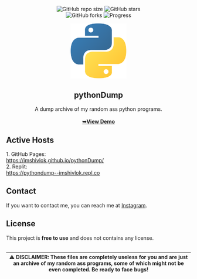 <div align="center">

  ![GitHub repo size](https://img.shields.io/github/repo-size/imshivlok/pythondump)
  ![GitHub stars](https://img.shields.io/github/stars/imshivlok/pythondump?style=social)<br>
  ![GitHub forks](https://img.shields.io/github/forks/imshivlok/pythondump?style=social)
  ![Progress](https://img.shields.io/badge/archive-185E26)<br>
  
  <img src="/images/logo.png" alt="logo" title="logo" width="30%">

<h2>pythonDump</h2>

A dump archive of my random ass python programs.<br><br>
<a href="https://pythondump--imshivlok.repl.co" align="center"><strong>➥View Demo</strong></a><br>
</div>
<h2>Active Hosts</h2>
1. GitHub Pages: <br><a href="https://imshivlok.github.io/pythonDump/">https://imshivlok.github.io/pythonDump/</a><br>
2. Replit: <br><a href="https://pythondump--imshivlok.repl.co">https://pythondump--imshivlok.repl.co</a>

<h2>Contact</h2>
If you want to contact me, you can reach me at <a href="https://www.instagram.com/imshivlok">Instagram</a>.

<h2>License</h2>
This project is <strong>free to use</strong> and does not contains any license.<br><br>

|:warning: DISCLAIMER: These files are completely useless for you and are just an archive of my random ass programs, some of which might not be even completed. Be ready to face bugs!|
|---|

